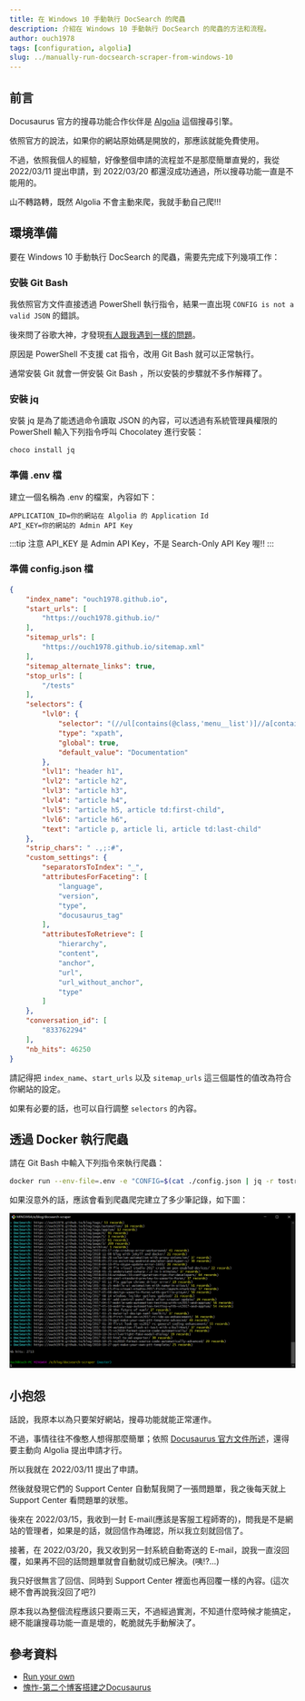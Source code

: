 ```yaml
---
title: 在 Windows 10 手動執行 DocSearch 的爬蟲
description: 介紹在 Windows 10 手動執行 DocSearch 的爬蟲的方法和流程。
author: ouch1978
tags: [configuration, algolia]
slug: ../manually-run-docsearch-scraper-from-windows-10
---
```


## 前言

Docusaurus 官方的搜尋功能合作伙伴是 [Algolia](https://www.algolia.com/ "Algolia") 這個搜尋引擎。

依照官方的說法，如果你的網站原始碼是開放的，那應該就能免費使用。

不過，依照我個人的經驗，好像整個申請的流程並不是那麼簡單直覺的，我從 2022/03/11 提出申請，到 2022/03/20 都還沒成功通過，所以搜尋功能一直是不能用的。

山不轉路轉，既然 Algolia 不會主動來爬，我就手動自己爬!!!

## 環境準備

要在 Windows 10 手動執行 DocSearch 的爬蟲，需要先完成下列幾項工作：

### 安裝 Git Bash

我依照官方文件直接透過 PowerShell 執行指令，結果一直出現 `CONFIG is not a valid JSON` 的錯誤。

後來問了谷歌大神，才發現[有人跟我遇到一樣的問題](<https://stackoverflow.com/questions/65807537/algolia-run-the-crawl-from-the-docker-image> "Algolia Run the crawl from the Docker image")。

原因是 PowerShell 不支援 cat 指令，改用 Git Bash 就可以正常執行。

通常安裝 Git 就會一併安裝 Git Bash ，所以安裝的步驟就不多作解釋了。

### 安裝 jq

安裝 jq 是為了能透過命令讀取 JSON 的內容，可以透過有系統管理員權限的 PowerShell 輸入下列指令呼叫 Chocolatey 進行安裝：

```powershell
choco install jq
```

### 準備 .env 檔

建立一個名稱為 .env 的檔案，內容如下：

``` title=".env"
APPLICATION_ID=你的網站在 Algolia 的 Application Id
API_KEY=你的網站的 Admin API Key
```

:::tip 注意
API_KEY 是 Admin API Key，不是 Search-Only API Key 喔!!
:::

### 準備 config.json 檔

```json title="config.json" {1-8}
{
    "index_name": "ouch1978.github.io",
    "start_urls": [
        "https://ouch1978.github.io/"
    ],
    "sitemap_urls": [
        "https://ouch1978.github.io/sitemap.xml"
    ],
    "sitemap_alternate_links": true,
    "stop_urls": [
        "/tests"
    ],
    "selectors": {
        "lvl0": {
            "selector": "(//ul[contains(@class,'menu__list')]//a[contains(@class, 'menu__link menu__link--sublist menu__link--active')]/text() | //nav[contains(@class, 'navbar')]//a[contains(@class, 'navbar__link--active')]/text())[last()]",
            "type": "xpath",
            "global": true,
            "default_value": "Documentation"
        },
        "lvl1": "header h1",
        "lvl2": "article h2",
        "lvl3": "article h3",
        "lvl4": "article h4",
        "lvl5": "article h5, article td:first-child",
        "lvl6": "article h6",
        "text": "article p, article li, article td:last-child"
    },
    "strip_chars": " .,;:#",
    "custom_settings": {
        "separatorsToIndex": "_",
        "attributesForFaceting": [
            "language",
            "version",
            "type",
            "docusaurus_tag"
        ],
        "attributesToRetrieve": [
            "hierarchy",
            "content",
            "anchor",
            "url",
            "url_without_anchor",
            "type"
        ]
    },
    "conversation_id": [
        "833762294"
    ],
    "nb_hits": 46250
}
```

請記得把 `index_name`、`start_urls` 以及 `sitemap_urls` 這三個屬性的值改為符合你網站的設定。

如果有必要的話，也可以自行調整 `selectors` 的內容。

## 透過 Docker 執行爬蟲

請在 Git Bash 中輸入下列指令來執行爬蟲：

```sh
docker run --env-file=.env -e "CONFIG=$(cat ./config.json | jq -r tostring)" algolia/docsearch-scraper
```

如果沒意外的話，應該會看到爬蟲爬完建立了多少筆記錄，如下圖：

![爬蟲執行成功的訊息](docsearch-scraper-result.png "爬蟲執行成功的訊息")

## 小抱怨

話說，我原本以為只要架好網站，搜尋功能就能正常運作。

不過，事情往往不像憨人想得那麼簡單；依照 [Docusaurus 官方文件所述](https://docusaurus.io/docs/search#using-algolia-docsearch "Using Algolia DocSearch")，還得要主動向 Algolia 提出申請才行。

所以我就在 2022/03/11 提出了申請。

然後就發現它們的 Support Center 自動幫我開了一張問題單，我之後每天就上 Support Center 看問題單的狀態。

後來在 2022/03/15，我收到一封 E-mail(應該是客服工程師寄的)，問我是不是網站的管理者，如果是的話，就回信作為確認，所以我立刻就回信了。

接著，在 2022/03/20，我又收到另一封系統自動寄送的 E-mail，說我一直沒回覆，如果再不回的話問題單就會自動就切成已解決。(咦!?...)

我只好很無言了回信、同時到 Support Center 裡面也再回覆一樣的內容。(這次總不會再說我沒回了吧?)

原本我以為整個流程應該只要兩三天，不過經過實測，不知道什麼時候才能搞定，總不能讓搜尋功能一直是壞的，乾脆就先手動解決了。

## 參考資料

* [Run your own](https://docsearch.algolia.com/docs/legacy/run-your-own/ "Run your own")
* [愧怍-第二个博客搭建之Docusaurus](https://kuizuo.cn/develop/%E7%AC%AC%E4%BA%8C%E4%B8%AA%E5%8D%9A%E5%AE%A2%E6%90%AD%E5%BB%BA%E4%B9%8BDocusaurus/#%E6%89%8B%E5%8A%A8%E7%88%AC%E5%8F%96 "愧怍-第二个博客搭建之Docusaurus")
